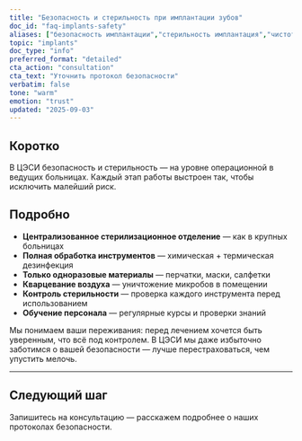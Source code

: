 ```yaml
---
title: "Безопасность и стерильность при имплантации зубов"
doc_id: "faq-implants-safety"
aliases: ["безопасность имплантации","стерильность имплантация","чистота при имплантации","как стерилизуют инструменты","инфекции при имплантации"]
topic: "implants"
doc_type: "info"
preferred_format: "detailed"
cta_action: "consultation"
cta_text: "Уточнить протокол безопасности"
verbatim: false
tone: "warm"
emotion: "trust"
updated: "2025-09-03"
---
```


## Коротко
В ЦЭСИ безопасность и стерильность — на уровне операционной в ведущих больницах. Каждый этап работы выстроен так, чтобы исключить малейший риск.

## Подробно
- **Централизованное стерилизационное отделение** — как в крупных больницах  
- **Полная обработка инструментов** — химическая + термическая дезинфекция  
- **Только одноразовые материалы** — перчатки, маски, салфетки  
- **Кварцевание воздуха** — уничтожение микробов в помещении  
- **Контроль стерильности** — проверка каждого инструмента перед использованием  
- **Обучение персонала** — регулярные курсы и проверки знаний  

Мы понимаем ваши переживания: перед лечением хочется быть уверенным, что всё под контролем. В ЦЭСИ мы даже избыточно заботимся о вашей безопасности — лучше перестраховаться, чем упустить мелочь.

---

## Следующий шаг
Запишитесь на консультацию — расскажем подробнее о наших протоколах безопасности.
